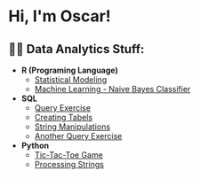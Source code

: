 <h1>Hi, I'm Oscar! 

<h2>👨‍💻 Data Analytics Stuff:</h2>

- <b>R (Programing Language)</b>
  - [Statistical Modeling](https://github.com/oscarben160/R_projects/blob/main/statistical_modeling.Rmd)
  - [Machine Learning - Naive Bayes Classifier](https://github.com/oscarben160/R_projects/blob/main/Mushies.R)
- <b>SQL</b>
  - [Query Exercise](https://github.com/oscarben160/SQL_projects/blob/main/query_exercise.sql)
  - [Creating Tabels](https://github.com/oscarben160/SQL_projects/blob/main/creating_various_tables.sql)
  - [String Manipulations](https://github.com/oscarben160/SQL_projects/blob/main/string_manipulations.sql)
  - [Another Query Exercise](https://github.com/oscarben160/SQL_projects/blob/main/movie_exercise.sql)
- <b>Python</b>
  - [Tic-Tac-Toe Game](https://github.com/oscarben160/Python_projects/blob/main/tic-tac-toe_game.py)
  - [Processing Strings](https://github.com/oscarben160/Python_projects/blob/main/processing_strings.py)


<!--
**oscarben160/oscarben160** is a ✨ _special_ ✨ repository because its `README.md` (this file) appears on your GitHub profile.

Here are some ideas to get you started:

- 🔭 I’m currently working on ...
- 🌱 I’m currently learning ...
- 👯 I’m looking to collaborate on ...
- 🤔 I’m looking for help with ...
- 💬 Ask me about ...
- 📫 How to reach me: ...
- 😄 Pronouns: ...
- ⚡ Fun fact: ...
-->
